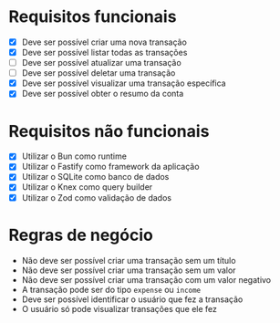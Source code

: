# Requisitos funcionais

- [x] Deve ser possível criar uma nova transação
- [x] Deve ser possível listar todas as transações
- [ ] Deve ser possível atualizar uma transação
- [ ] Deve ser possível deletar uma transação
- [x] Deve ser possível visualizar uma transação específica
- [x] Deve ser possível obter o resumo da conta

# Requisitos não funcionais

- [x] Utilizar o Bun como runtime
- [x] Utilizar o Fastify como framework da aplicação
- [x] Utilizar o SQLite como banco de dados
- [x] Utilizar o Knex como query builder
- [x] Utilizar o Zod como validação de dados

# Regras de negócio

- Não deve ser possível criar uma transação sem um título
- Não deve ser possível criar uma transação sem um valor
- Não deve ser possível criar uma transação com um valor negativo
- A transação pode ser do tipo `expense` ou `income`
- Deve ser possível identificar o usuário que fez a transação
- O usuário só pode visualizar transações que ele fez
